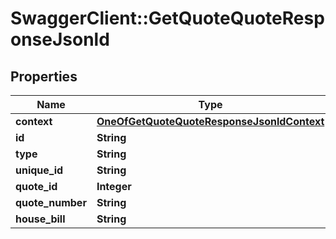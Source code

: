 # SwaggerClient::GetQuoteQuoteResponseJsonld

## Properties
Name | Type | Description | Notes
------------ | ------------- | ------------- | -------------
**context** | [**OneOfGetQuoteQuoteResponseJsonldContext**](OneOfGetQuoteQuoteResponseJsonldContext.md) |  | [optional] 
**id** | **String** |  | [optional] 
**type** | **String** |  | [optional] 
**unique_id** | **String** |  | [optional] 
**quote_id** | **Integer** |  | [optional] 
**quote_number** | **String** |  | [optional] 
**house_bill** | **String** |  | [optional] 

